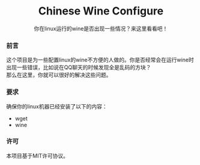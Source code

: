 <h1 align=center>Chinese Wine Configure</h1>
<center>你在linux运行的wine是否出现一些情况？来这里看看吧！</center>

### 前言
这个项目是为一些配置linux的wine不方便的人做的。你是否经常会在运行wine时出现一些错误，比如说在QQ聊天的时候发现全是乱码的方块？  
那么在这里，你就可以很好的解决这些问题。

### 要求
确保你的linux机器已经安装了以下的内容：
- wget
- wine

### 许可
本项目基于MIT许可协议。